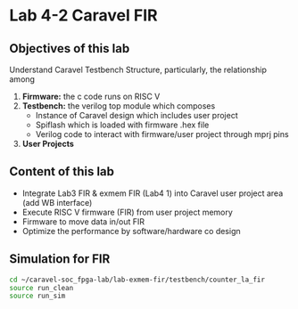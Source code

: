 # Lab 4-2 Caravel FIR

## Objectives of this lab
Understand Caravel Testbench Structure, particularly, the relationship among
1. **Firmware:** the c code runs on RISC V
2. **Testbench:** the verilog top module which composes
   - Instance of Caravel design which includes user project
   - Spiflash which is loaded with firmware .hex file
   - Verilog code to interact with firmware/user project through mprj pins
3. **User Projects**

## Content of this lab
- Integrate Lab3 FIR & exmem FIR (Lab4 1) into Caravel user project area (add WB interface)
- Execute RISC V firmware (FIR) from user project memory
- Firmware to move data in/out FIR
- Optimize the performance by software/hardware co design

## Simulation for FIR
```sh
cd ~/caravel-soc_fpga-lab/lab-exmem-fir/testbench/counter_la_fir
source run_clean
source run_sim
```
